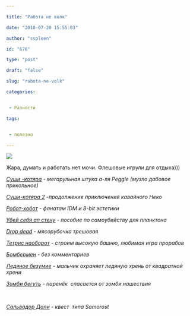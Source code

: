 ```yaml
---

title: "Работа не волк"

date: "2010-07-20 15:55:03"

author: "sspleen"

id: "676"

type: "post"

draft: "false"

slug: "rabota-ne-volk"

categories:


 - Разности

tags:


 - полезно

---
```

[![](/uploads/2012/05/sushi-cat.jpg)](/2010/07/rabota-ne-volk/sushi-cat/)  
  
Жара, думать и работать нет мочи. Флешовые игрули для отдыха)))  
  
[_Суши -котяра_](http://www.newgrounds.com/portal/view/529334) _\- мегарульная штука а-ля Peggle (музло дабовое прикольное)_  
  
[_Суши-котяра 2_](http://www.newgrounds.com/portal/view/541771) _\-продолжение приключений кавайного Неко_  
  
[_Робот-хобот_](http://games.adultswim.com/give-up-robot-twitchy-puzzle-online-game.html) _\- фанатам IDM и 8-bit эстетики_  
  
[_Убей себя ап стену_](http://games.adultswim.com/five-minutes-to-kill-yourself-reloaded-adventure-online-game.html) _\- пособие по самоубийству для планктона_  
  
[_Drop dead_](http://zoomla.ru/logicheskiie/drop-dead) _\- мясорубочка трешовая_  
  
[_Тетрис наоборот_](http://zoomla.ru/logicheskiie/99-bricks) _\- строим высокую башню, любимая игра прорабов_  
  
_[Бомбермен](http://zoomla.ru/igry-arkady/fire-and-bombs) - без комментариев_  
  
[_Ледяное безумие_](http://zoomla.ru/igry-strategii/square-head-warrior) _\- мальчик охраняет ледяную хрень от квадратной хрени_  
  
[_Зомби бегуть_](http://zoomla.ru/igry-arkady/zomgies) _\- паренёк  спасается от зомби нашествия_  
  
   
  
[_Сальвадор Дали_](http://zoomla.ru/igry-kvesty/dali) _\- квест  типа Samorost_
